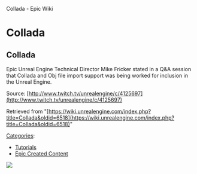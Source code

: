 Collada - Epic Wiki                    

Collada
=======

  

Collada
-------

Epic Unreal Engine Technical Director Mike Fricker stated in a Q&A session that Collada and Obj file import support was being worked for inclusion in the Unreal Engine.

Source: [http://www.twitch.tv/unrealengine/c/4125697](http://www.twitch.tv/unrealengine/c/4125697)

Retrieved from "[https://wiki.unrealengine.com/index.php?title=Collada&oldid=6518](https://wiki.unrealengine.com/index.php?title=Collada&oldid=6518)"

[Categories](/Special:Categories "Special:Categories"):

*   [Tutorials](/Category:Tutorials "Category:Tutorials")
*   [Epic Created Content](/Category:Epic_Created_Content "Category:Epic Created Content")

  ![](https://tracking.unrealengine.com/track.png)